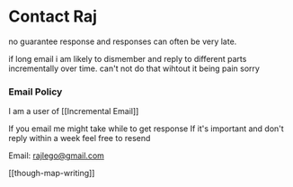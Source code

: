 # Contact Raj

no guarantee response and responses can often be very late. 

if long email i am likely to dismember and reply to different parts incrementally over time. can't not do that wihtout it being pain sorry

### Email Policy
I am a user of [[Incremental Email]]

If you email me might take while to get response
If it's important and don't reply within a week feel free to resend




Email: rajlego@gmail.com

[[though-map-writing]]

[//begin]: # "Autogenerated link references for markdown compatibility"
[email policy]: email-policy "Email Policy"
[though map writing]: though-map-writing "Though Map Writing"
[//end]: # "Autogenerated link references"